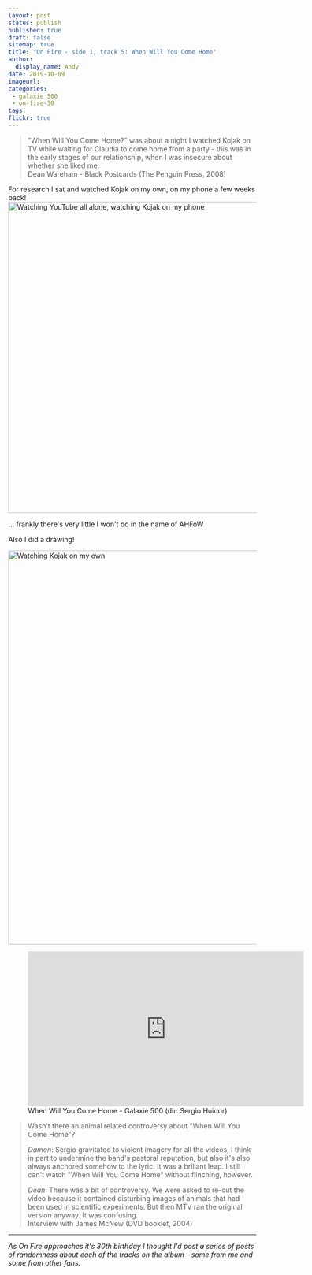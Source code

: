 ```yaml
---
layout: post
status: publish
published: true
draft: false
sitemap: true
title: "On Fire - side 1, track 5: When Will You Come Home"
author:
  display_name: Andy
date: 2019-10-09
imageurl: 
categories:
 - galaxie 500
 - on-fire-30
tags:
flickr: true
---
```


> "When Will You Come Home?" was about a night I watched Kojak on TV while waiting for Claudia to come home from a party - this was in the early stages of our relationship, when I was insecure about whether she liked me.  
> Dean Wareham - Black Postcards (The Penguin Press, 2008)

For research I sat and watched Kojak on my own, on my phone a few weeks back!
<a data-flickr-embed="true"  href="https://www.flickr.com/photos/grange85/15604180481/in/photolist-pLTvdv-2E3CZ" title="Watching YouTube all alone, watching Kojak on my phone"><img src="https://live.staticflickr.com/3938/15604180481_0917e51091_c.jpg" width="800" height="632" alt="Watching YouTube all alone, watching Kojak on my phone"></a>

... frankly there's very little I won't do in the name of AHFoW

Also I did a drawing!

<a data-flickr-embed="true"  href="https://www.flickr.com/photos/grange85/48825574552/in/datetaken/" title="Watching Kojak on my own"><img src="https://live.staticflickr.com/65535/48825574552_5c6872e9f9_c.jpg" width="800" height="800" alt="Watching Kojak on my own"></a>

<figure class="caption aligncenter"><iframe width="560" height="315" src="https://www.youtube.com/embed/EloWhfc3ANY" frameborder="0" allowfullscreen></iframe><figcaption class="caption-text">When Will You Come Home - Galaxie 500 (dir: Sergio Huidor)</figcaption></figure>

> Wasn't there an animal related controversy about "When Will You Come Home"?  
>  
> *Damon*: Sergio gravitated to violent imagery for all the videos, I think in part to undermine the band's pastoral reputation, but also it's also always anchored somehow to the lyric. It was a briliant leap. I still can't watch "When Will You Come Home" without flinching, however.
>  
> *Dean*: There was a bit of controversy. We were asked to re-cut the video because it contained disturbing images of animals that had been used in scientific experiments. But then MTV ran the original version anyway. It was confusing.  
> Interview with James McNew (DVD booklet, 2004)

---

_As On Fire approaches it's 30th birthday I thought I'd post a series of posts of randomness about each of the tracks on the album - some from me and some from other fans._